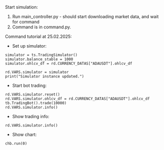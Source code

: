 Start simulation:

1. Run main_controller.py - should start downloading market data, and wait for command
2. Command is in command.py.

Command tutorial at 25.02.2025:

- Set up simulator:
```
simulator = ts.TradingSimulator()
simulator.balance_stable = 1000
simulator.ohlcv_df = rd.CURRENCY_DATAS["ADAUSDT"].ohlcv_df

rd.VARS.simulator = simulator
print("Simulator instance updated.")
```

- Start bot trading:
```
rd.VARS.simulator.reset()
rd.VARS.simulator.ohlcv_df = rd.CURRENCY_DATAS["ADAUSDT"].ohlcv_df
tb.TradingBot().trade(10000)
rd.VARS.simulator.info()
```

- Show trading info:
```
rd.VARS.simulator.info()
```

- Show chart:
```
chb.run(0)
```